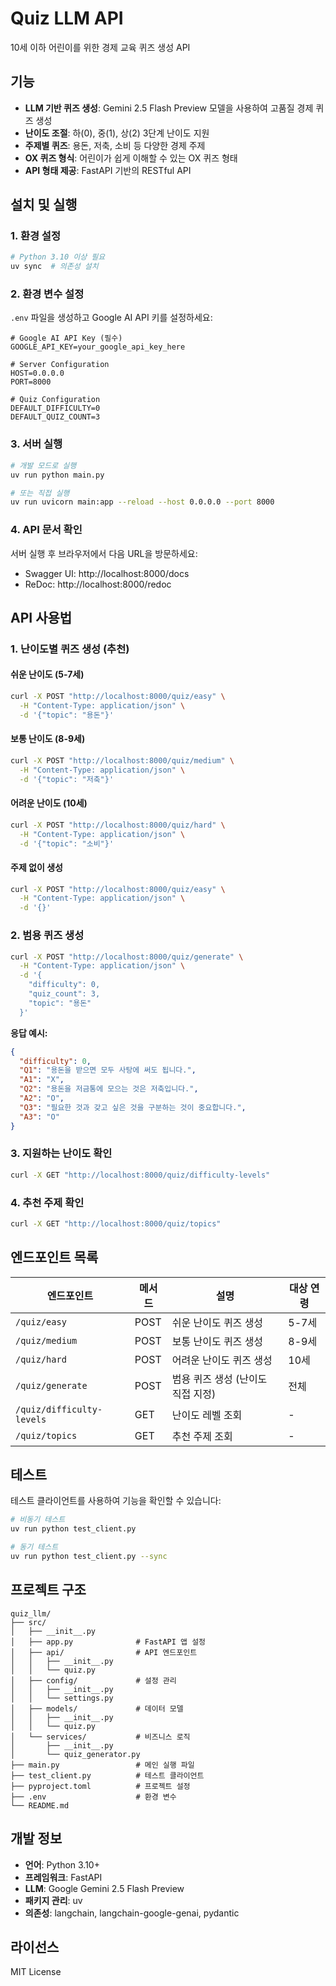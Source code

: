 # Quiz LLM API

10세 이하 어린이를 위한 경제 교육 퀴즈 생성 API

## 기능

- **LLM 기반 퀴즈 생성**: Gemini 2.5 Flash Preview 모델을 사용하여 고품질 경제 퀴즈 생성
- **난이도 조절**: 하(0), 중(1), 상(2) 3단계 난이도 지원
- **주제별 퀴즈**: 용돈, 저축, 소비 등 다양한 경제 주제
- **OX 퀴즈 형식**: 어린이가 쉽게 이해할 수 있는 OX 퀴즈 형태
- **API 형태 제공**: FastAPI 기반의 RESTful API

## 설치 및 실행

### 1. 환경 설정

```bash
# Python 3.10 이상 필요
uv sync  # 의존성 설치
```

### 2. 환경 변수 설정

`.env` 파일을 생성하고 Google AI API 키를 설정하세요:

```env
# Google AI API Key (필수)
GOOGLE_API_KEY=your_google_api_key_here

# Server Configuration
HOST=0.0.0.0
PORT=8000

# Quiz Configuration
DEFAULT_DIFFICULTY=0
DEFAULT_QUIZ_COUNT=3
```

### 3. 서버 실행

```bash
# 개발 모드로 실행
uv run python main.py

# 또는 직접 실행
uv run uvicorn main:app --reload --host 0.0.0.0 --port 8000
```

### 4. API 문서 확인

서버 실행 후 브라우저에서 다음 URL을 방문하세요:
- Swagger UI: http://localhost:8000/docs
- ReDoc: http://localhost:8000/redoc

## API 사용법

### 1. 난이도별 퀴즈 생성 (추천)

#### 쉬운 난이도 (5-7세)
```bash
curl -X POST "http://localhost:8000/quiz/easy" \
  -H "Content-Type: application/json" \
  -d '{"topic": "용돈"}'
```

#### 보통 난이도 (8-9세)
```bash
curl -X POST "http://localhost:8000/quiz/medium" \
  -H "Content-Type: application/json" \
  -d '{"topic": "저축"}'
```

#### 어려운 난이도 (10세)
```bash
curl -X POST "http://localhost:8000/quiz/hard" \
  -H "Content-Type: application/json" \
  -d '{"topic": "소비"}'
```

#### 주제 없이 생성
```bash
curl -X POST "http://localhost:8000/quiz/easy" \
  -H "Content-Type: application/json" \
  -d '{}'
```

### 2. 범용 퀴즈 생성

```bash
curl -X POST "http://localhost:8000/quiz/generate" \
  -H "Content-Type: application/json" \
  -d '{
    "difficulty": 0,
    "quiz_count": 3,
    "topic": "용돈"
  }'
```

**응답 예시:**
```json
{
  "difficulty": 0,
  "Q1": "용돈을 받으면 모두 사탕에 써도 됩니다.",
  "A1": "X",
  "Q2": "용돈을 저금통에 모으는 것은 저축입니다.",
  "A2": "O",
  "Q3": "필요한 것과 갖고 싶은 것을 구분하는 것이 중요합니다.",
  "A3": "O"
}
```

### 3. 지원하는 난이도 확인

```bash
curl -X GET "http://localhost:8000/quiz/difficulty-levels"
```

### 4. 추천 주제 확인

```bash
curl -X GET "http://localhost:8000/quiz/topics"
```

## 엔드포인트 목록

| 엔드포인트 | 메서드 | 설명 | 대상 연령 |
|-----------|--------|------|----------|
| `/quiz/easy` | POST | 쉬운 난이도 퀴즈 생성 | 5-7세 |
| `/quiz/medium` | POST | 보통 난이도 퀴즈 생성 | 8-9세 |
| `/quiz/hard` | POST | 어려운 난이도 퀴즈 생성 | 10세 |
| `/quiz/generate` | POST | 범용 퀴즈 생성 (난이도 직접 지정) | 전체 |
| `/quiz/difficulty-levels` | GET | 난이도 레벨 조회 | - |
| `/quiz/topics` | GET | 추천 주제 조회 | - |

## 테스트

테스트 클라이언트를 사용하여 기능을 확인할 수 있습니다:

```bash
# 비동기 테스트
uv run python test_client.py

# 동기 테스트
uv run python test_client.py --sync
```

## 프로젝트 구조

```
quiz_llm/
├── src/
│   ├── __init__.py
│   ├── app.py              # FastAPI 앱 설정
│   ├── api/                # API 엔드포인트
│   │   ├── __init__.py
│   │   └── quiz.py
│   ├── config/             # 설정 관리
│   │   ├── __init__.py
│   │   └── settings.py
│   ├── models/             # 데이터 모델
│   │   ├── __init__.py
│   │   └── quiz.py
│   └── services/           # 비즈니스 로직
│       ├── __init__.py
│       └── quiz_generator.py
├── main.py                 # 메인 실행 파일
├── test_client.py          # 테스트 클라이언트
├── pyproject.toml          # 프로젝트 설정
├── .env                    # 환경 변수
└── README.md
```

## 개발 정보

- **언어**: Python 3.10+
- **프레임워크**: FastAPI
- **LLM**: Google Gemini 2.5 Flash Preview
- **패키지 관리**: uv
- **의존성**: langchain, langchain-google-genai, pydantic

## 라이선스

MIT License